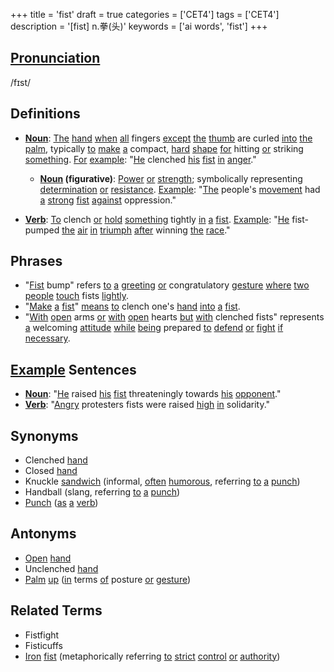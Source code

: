 +++
title = 'fist'
draft = true
categories = ['CET4']
tags = ['CET4']
description = '[fist] n.拳(头)'
keywords = ['ai words', 'fist']
+++

## [Pronunciation](/en/post/pronunciation/)
/fɪst/

## Definitions
- **[Noun](/en/post/noun/)**: [The](/en/post/the/) [hand](/en/post/hand/) [when](/en/post/when/) [all](/en/post/all/) fingers [except](/en/post/except/) [the](/en/post/the/) [thumb](/en/post/thumb/) are curled [into](/en/post/into/) [the](/en/post/the/) [palm](/en/post/palm/), typically [to](/en/post/to/) [make](/en/post/make/) [a](/en/post/a/) compact, [hard](/en/post/hard/) [shape](/en/post/shape/) [for](/en/post/for/) hitting [or](/en/post/or/) striking [something](/en/post/something/). [For](/en/post/for/) [example](/en/post/example/): "[He](/en/post/he/) clenched [his](/en/post/his/) [fist](/en/post/fist/) [in](/en/post/in/) [anger](/en/post/anger/)."
  - **[Noun](/en/post/noun/) (figurative)**: [Power](/en/post/power/) [or](/en/post/or/) [strength](/en/post/strength/); symbolically representing [determination](/en/post/determination/) [or](/en/post/or/) [resistance](/en/post/resistance/). [Example](/en/post/example/): "[The](/en/post/the/) people's [movement](/en/post/movement/) had [a](/en/post/a/) [strong](/en/post/strong/) [fist](/en/post/fist/) [against](/en/post/against/) oppression."

- **[Verb](/en/post/verb/)**: [To](/en/post/to/) clench [or](/en/post/or/) [hold](/en/post/hold/) [something](/en/post/something/) tightly [in](/en/post/in/) [a](/en/post/a/) [fist](/en/post/fist/). [Example](/en/post/example/): "[He](/en/post/he/) fist-pumped [the](/en/post/the/) [air](/en/post/air/) [in](/en/post/in/) [triumph](/en/post/triumph/) [after](/en/post/after/) winning [the](/en/post/the/) [race](/en/post/race/)."

## Phrases
- "[Fist](/en/post/fist/) bump" refers [to](/en/post/to/) [a](/en/post/a/) [greeting](/en/post/greeting/) [or](/en/post/or/) congratulatory [gesture](/en/post/gesture/) [where](/en/post/where/) [two](/en/post/two/) [people](/en/post/people/) [touch](/en/post/touch/) fists [lightly](/en/post/lightly/).
- "[Make](/en/post/make/) [a](/en/post/a/) [fist](/en/post/fist/)" [means](/en/post/means/) [to](/en/post/to/) clench one's [hand](/en/post/hand/) [into](/en/post/into/) [a](/en/post/a/) [fist](/en/post/fist/).
- "[With](/en/post/with/) [open](/en/post/open/) arms [or](/en/post/or/) [with](/en/post/with/) [open](/en/post/open/) hearts [but](/en/post/but/) [with](/en/post/with/) clenched fists" represents [a](/en/post/a/) welcoming [attitude](/en/post/attitude/) [while](/en/post/while/) [being](/en/post/being/) prepared [to](/en/post/to/) [defend](/en/post/defend/) [or](/en/post/or/) [fight](/en/post/fight/) [if](/en/post/if/) [necessary](/en/post/necessary/).

## [Example](/en/post/example/) Sentences
- **[Noun](/en/post/noun/)**: "[He](/en/post/he/) raised [his](/en/post/his/) [fist](/en/post/fist/) threateningly towards [his](/en/post/his/) [opponent](/en/post/opponent/)."
- **[Verb](/en/post/verb/)**: "[Angry](/en/post/angry/) protesters fists were raised [high](/en/post/high/) [in](/en/post/in/) solidarity."
  
## Synonyms
- Clenched [hand](/en/post/hand/)
- Closed [hand](/en/post/hand/)
- Knuckle [sandwich](/en/post/sandwich/) (informal, [often](/en/post/often/) [humorous](/en/post/humorous/), referring [to](/en/post/to/) [a](/en/post/a/) [punch](/en/post/punch/))
- Handball (slang, referring [to](/en/post/to/) [a](/en/post/a/) [punch](/en/post/punch/))
- [Punch](/en/post/punch/) ([as](/en/post/as/) [a](/en/post/a/) [verb](/en/post/verb/)) 

## Antonyms
- [Open](/en/post/open/) [hand](/en/post/hand/)
- Unclenched [hand](/en/post/hand/)
- [Palm](/en/post/palm/) [up](/en/post/up/) ([in](/en/post/in/) terms [of](/en/post/of/) posture [or](/en/post/or/) [gesture](/en/post/gesture/))

## Related Terms
- Fistfight
- Fisticuffs
- [Iron](/en/post/iron/) [fist](/en/post/fist/) (metaphorically referring [to](/en/post/to/) [strict](/en/post/strict/) [control](/en/post/control/) [or](/en/post/or/) [authority](/en/post/authority/))
